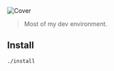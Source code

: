 <img align="center" alt="Cover" src="https://repository-images.githubusercontent.com/577637937/b0ab6312-a079-4638-a093-49e7c6710022">

> Most of my dev environment.

## Install

```sh
./install
```
